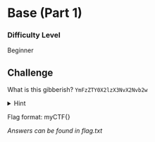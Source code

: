 # Base (Part 1)

### Difficulty Level 
Beginner

## Challenge
What is this gibberish? `YmFzZTY0X2lzX3NvX2Nvb2w` 

<details>
<summary>Hint</summary> 
Maybe try out using bases!
</details>

Flag format: myCTF{}

*Answers can be found in flag.txt*